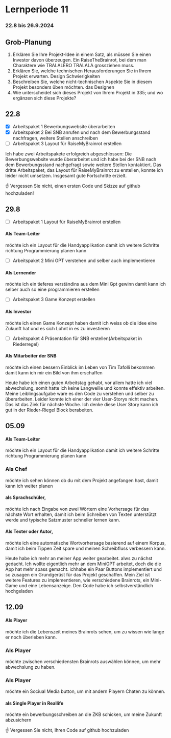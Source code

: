 # Lernperiode 11

### 22.8 bis 26.9.2024

## Grob-Planung

1. Erklären Sie Ihre Projekt-Idee in einem Satz, als müssen Sie einen Investor davon überzeugen. Ein RaiseTheBrainrot, bei dem man Charaktere wie TRALALERO TRALALA grossziehen muss. 
2. Erklären Sie, welche technischen Herausforderungen Sie in Ihrem Projekt erwarten. Design Schwierigkeiten
3. Beschreiben Sie, welche nicht-technischen Aspekte Sie in diesem Projekt besonders üben möchten. das Designen
4. Wie unterscheidet sich dieses Projekt von Ihrem Projekt in 335; und wo ergänzen sich diese Projekte?

## 22.8

- [X] Arbeitspaket 1 Bewerbungswebsite überarbeiten
- [X] Arbeitspaket 2 Bei SNB anrufen und nach dem Bewerbungsstand nachfragen, weitere Stellen anschreiben 
- [ ] Arbeitspaket 3 Layout für RaiseMyBrainrot erstellen

Ich habe zwei Arbeitspakete erfolgreich abgeschlossen: Die Bewerbungswebsite wurde überarbeitet und ich habe bei der SNB nach dem Bewerbungsstand nachgefragt sowie weitere Stellen kontaktiert. Das dritte Arbeitspaket, das Layout für RaiseMyBrainrot zu erstellen, konnte ich leider nicht umsetzen. Insgesamt gute Fortschritte erzielt.

☝️ Vergessen Sie nicht, einen ersten Code und Skizze auf github hochzuladen!

## 29.8

- [ ] Arbeitspaket 1 Layout für RaiseMyBrainrot erstellen
#### Als Team-Leiter
möchte ich ein Layout für die Handyapplikation 
damit ich weitere Schritte richtung Programmierung planen kann
- [ ] Arbeitspaket 2 Mini GPT verstehen und selber auch implementieren
#### Als Lernender 
möchte ich ein tieferes verständins aus dem Mini Gpt gewinn 
damit kann ich selber auch so eine  programmieren erstellen



- [ ] Arbeitspaket 3 Game Konzept erstellen
#### Als Investor 
möchte ich einen Game Konzept haben
damit ich weiss ob die Idee eine Zukunft hat und es sich Lohnt in es zu investieren
- [ ] Arbeitspaket 4 Präsentation für SNB erstellen(Arbeitspaket in Riederregel)
#### Als Mitarbeiter der SNB
möchte ich einen bessern Einblick im Leben von Tim Tafolli bekommen
damit kann ich mir ein Bild von ihm erschaffen



Heute habe ich einen guten Arbeitstag gehabt, vor allem hatte ich viel abwechslung, somit hatte ich keine Langweille und konnte effektiv arbeiten. Meine Leiblingsaufgabe ware es den Code zu verstehen und selber zu überarbeiten. Leider konnte ich einer der vier User-Storys nicht machen. Das ist das Ziek für nächste Woche. Ich denke diese User Story kann ich gut in der Rieder-Riegel Block berabeiten.

## 05.09

#### Als Team-Leiter
möchte ich ein Layout für die Handyapplikation 
damit ich weitere Schritte richtung Programmierung planen kann

### Als Chef
möchte ich sehen können ob du mit dem Projekt angefangen hast, damit kann ich weiter planen


#### als Sprachschüler,
möchte ich nach Eingabe von zwei Wörtern eine Vorhersage für das nächste Wort erhalten,
damit ich beim Schreiben von Texten unterstützt werde und typische Satzmuster schneller lernen kann.


#### Als Texter oder Autor,
möchte ich eine automatische Wortvorhersage basierend auf einem Korpus,
damit ich beim Tippen Zeit spare und meinen Schreibfluss verbessern kann.

Heute habe ich mehr an meiner App weiter gearbeitet. alws zu nächst gedacht. Ich wollte eigentlich mehr an dem MiniGPT arbeitet, doch die die App hat mehr spass gemacht. ichhabe ein Paar Buttons implementiert und so zusagen ein Grundgerüst für das Projekt geschaffen. Mein Ziel ist weitere Features zu implementieren, wie verschiedene Brainrots, ein Mini-Game und eine Lebensanzeige. Den Code habe ich selbstverständlich hochgeladen

## 12.09

#### Als Player 
möchte ich die Lebenszeit meines Brainrots sehen, um zu wissen wie lange er noch überleben kann. 

### Als Player 
möchte zwischen verschiedensten Brainrots auswählen können, um mehr abwechslung zu haben.

### Als Player 
möchte ein Sociual Media button, um mit andern Playern Chaten zu können.

#### als Single Player in Reallife
möchte ein bewerbungsschreiben an die ZKB schicken, um meine Zukunft abzusichern




☝️ Vergessen Sie nicht, Ihren Code auf github hochzuladen
